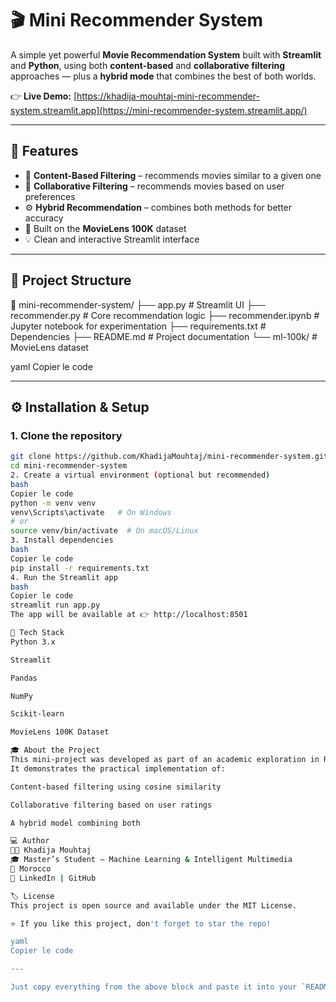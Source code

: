 # 🎬 Mini Recommender System

A simple yet powerful **Movie Recommendation System** built with **Streamlit** and **Python**, using both **content-based** and **collaborative filtering** approaches — plus a **hybrid mode** that combines the best of both worlds.

👉 **Live Demo:** [https://khadija-mouhtaj-mini-recommender-system.streamlit.app](https://mini-recommender-system.streamlit.app/)

---

## 🚀 Features

- 🎥 **Content-Based Filtering** – recommends movies similar to a given one  
- 👤 **Collaborative Filtering** – recommends movies based on user preferences  
- ⚙️ **Hybrid Recommendation** – combines both methods for better accuracy  
- 🧠 Built on the **MovieLens 100K** dataset  
- 💡 Clean and interactive Streamlit interface

---

## 🧩 Project Structure

📂 mini-recommender-system/
├── app.py # Streamlit UI
├── recommender.py # Core recommendation logic
├── recommender.ipynb # Jupyter notebook for experimentation
├── requirements.txt # Dependencies
├── README.md # Project documentation
└── ml-100k/ # MovieLens dataset

yaml
Copier le code

---

## ⚙️ Installation & Setup

### 1. Clone the repository
```bash
git clone https://github.com/KhadijaMouhtaj/mini-recommender-system.git
cd mini-recommender-system
2. Create a virtual environment (optional but recommended)
bash
Copier le code
python -m venv venv
venv\Scripts\activate   # On Windows
# or
source venv/bin/activate  # On macOS/Linux
3. Install dependencies
bash
Copier le code
pip install -r requirements.txt
4. Run the Streamlit app
bash
Copier le code
streamlit run app.py
The app will be available at 👉 http://localhost:8501

🧠 Tech Stack
Python 3.x

Streamlit

Pandas

NumPy

Scikit-learn

MovieLens 100K Dataset

🎓 About the Project
This mini-project was developed as part of an academic exploration in Recommender Systems and Machine Learning.
It demonstrates the practical implementation of:

Content-based filtering using cosine similarity

Collaborative filtering based on user ratings

A hybrid model combining both

💻 Author
👩‍💻 Khadija Mouhtaj
🎓 Master’s Student – Machine Learning & Intelligent Multimedia
📍 Morocco
🔗 LinkedIn | GitHub

🏷️ License
This project is open source and available under the MIT License.

⭐ If you like this project, don't forget to star the repo!

yaml
Copier le code

---

Just copy everything from the above block and paste it into your `README.md` file. Let me know if you 

